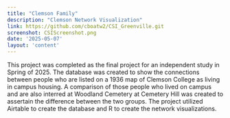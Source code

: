 ```yaml
---
title: "Clemson Family"
description: "Clemson Network Visualization"
link: https://github.com/cboatw2/CSI_Greenville.git
screenshot: CSIScreenshot.png
date: '2025-05-07'
layout: 'content'
---
```


This project was completed as the final project for an independent study in Spring of 2025. The database was created to show the connections between people who are listed on a 1936 map of Clemson College as living in campus housing. A comparison of those people who lived on campus and are also interred at Woodland Cemetery at Cemetery Hill was created to assertain the difference between the two groups. The project utilized Airtable to create the database and R to create the network visualizations.